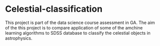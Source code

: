 # Celestial-classification
This project is part of the data science course assessment in GA. The aim of the this project is to compare application of some of the amchine learning algorithms to SDSS database to classify the celestial objects in astrophysics.  
